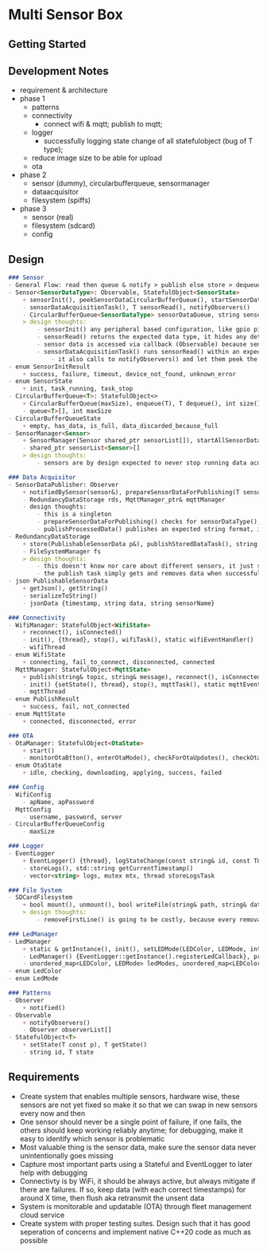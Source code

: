 # Multi Sensor Box

## Getting Started

## Development Notes
- requirement & architecture
- phase 1
    - patterns
    - connectivity
        - connect wifi & mqtt; publish to mqtt;
    - logger
        - successfully logging state change of all statefulobject (bug of T type);
    - reduce image size to be able for upload
    - ota
- phase 2
    - sensor (dummy), circularbufferqueue, sensormanager
    - dataacquisitor
    - filesystem (spiffs)
- phase 3
    - sensor (real)
    - filesystem (sdcard)
    - config

## Design
```markdown
### Sensor
- General Flow: read then queue & notify > publish else store > dequeue -- it is expected to have these function calls seperate to keep data redundancy
- Sensor<SensorDataType>: Observable, StatefulObject<SensorState>
    + sensorInit(), peekSensorDataCircularBufferQueue(), startSensorDataAcquisitionTask(), T sensorDataType()
    - sensorDataAcquisitionTask(), T sensorRead(), notifyObservers()
    - CircularBufferQueue<SensorDataType> sensorDataQueue, string sensorName, observerList<Observer>[]
    > design thoughts:
        - sensorInit() any peripheral based configuration, like gpio pin, spi, etc
        - sensorRead() returns the expected data type, it hides any details like sample rate, sample window size, FFT algorithm, etc
        - sensor data is accessed via callback (Observable) because sensorRead can have different runtimes flows
        - sensorDataAcquisitionTask() runs sensorRead() within an expected interval, making sure sensorDataQueue gets filled 
            - it also calls to notifyObservers() and let them peek the latest data
- enum SensorInitResult
    + success, failure, timeout, device_not_found, unknown_error
- enum SensorState
    + init, task_running, task_stop
- CircularBufferQueue<T>: StatefulObject<>
    + CircularBufferQueue(maxSize), enqueue(T), T dequeue(), int size(), isFull()
    - queue<T>[], int maxSize
- CircularBufferQueueState
    + empty, has_data, is_full, data_discarded_because_full
- SensorManager<Sensor>
    + SensorManager(Sensor shared_ptr sensorList[]), startAllSensorDataAcquisitionTasks()
    - shared_ptr sensorList<Sensor>[]
    > design thoughts:
        - sensors are by design expected to never stop running data acquisition task throughout the firmware lifetime, therefore doesn't implement any sensor task controls here

### Data Acquisitor
- SensorDataPublisher: Observer
    + notifiedBySensor(sensor&), prepareSensorDataForPublishing(T sensorData&), publishProcessedData(PublishableSensorData p&)
    - RedundancyDataStorage rds, MqttManager_ptr& mqttManager
    - design thoughts:
        - this is a singleton
        - prepareSensorDataForPublishing() checks for sensorDataType(), then prepares accordingly (making it into json string)
        - publishProcessedData() publishes an expected string format, if successful, will call for dequeue of data, else, store in redundancyDataStorage
- RedundancyDataStorage
    + store(PublishableSensorData p&), publishStoredDataTask(), string getLatestData(), removeLatestData()
    - FileSystemManager fs
    > design thoughts:
        - this doesn't know nor care about different sensors, it just sees a big blob of stored strings
        - the publish task simply gets and removes data when successfully published. it gets activated from the beginning, yet gets a very low priority
- json PublishableSensorData
    + getJson(), getString()
    - serializeToString()
    - jsonData {timestamp, string data, string sensorName}

### Connectivity
- WifiManager: StatefulObject<WifiState>
    + reconnect(), isConnected()
    - init(), {thread}, stop(), wifiTask(), static wifiEventHandler()
    - wifiThread
- enum WifiState
    + connecting, fail_to_connect, disconnected, connected
- MqttManager: StatefulObject<MqttState>
    + publish(string& topic, string& message), reconnect(), isConnected()
    - init() {setState(), thread}, stop(), mqttTask(), static mqttEventHandler
    - mqttThread
- enum PublishResult
    + success, fail, not_connected
- enum MqttState
    + connected, disconnected, error

### OTA
- OtaManager: StatefulObject<OtaState>
    + start()
    - monitorOtaBtton(), enterOtaMode(), checkForOtaUpdates(), checkOtaAvailability(), performOtaUpdate()
- enum OtaState
    + idle, checking, downloading, applying, success, failed

### Config
- WifiConfig
    - apName, apPassword
- MqttConfig
    - username, password, server
- CircularBufferQueueConfig
    - maxSize

### Logger
- EventLogger
    + EventLogger() {thread}, logStateChange(const string& id, const T& state), printLatestLogs()
    - storeLogs(), std::string getCurrentTimestamp()
    - vector<string> logs, mutex mtx, thread storeLogsTask

### File System
- SDCardFilesystem
    + bool mount(), unmount(), bool writeFile(string& path, string& data), string readFile(string& path), bool deleteFile(string& path), bool appendLine(string& path, string& line), string readFirstLine(string& path), bool removeFirstLine(string& path)
    > design thoughts:
        - removeFirstLine() is going to be costly, because every removal requires to rewrite the whole file. this is okay, as it will be called in a low priority task, and (for now) assumed that the sd card size is infinity

### LedManager
- LedManager
    + static & getInstance(), init(), setLEDMode(LEDColor, LEDMode, intervalMs)
    - LedManager() {EventLogger::getInstance().registerLedCallback}, processLog, updateLedState(LEDColor), blinkingTask(), getPinForColor(LEDColor), string getColorName(LEDColor), string getModeName(LEDMode)
    - unordered_map<LEDColor, LEDMode> ledModes, unordered_map<LEDColor, int> ledIntervals, redPin, greenPin, bluePin, thread blinkingThread, mutex mtx, atomic<bool> running
- enum LedColor
- enum LedMode

### Patterns
- Observer
    + notified()
- Observable
    + notifyObservers()
    - Observer observerList[]
- StatefulObject<T>
    + setState(T const p), T getState()
    - string id, T state
```

## Requirements
- Create system that enables multiple sensors, hardware wise, these sensors are not yet fixed so make it so that we can swap in new sensors every now and then
- One sensor should never be a single point of failure, if one fails, the others should keep working reliably anytime; for debugging, make it easy to identify which sensor is problematic 
- Most valuable thing is the sensor data, make sure the sensor data never unintentionally goes missing
- Capture most important parts using a Stateful and EventLogger to later help with debugging
- Connectivty is by WiFi, it should be always active, but always mitigate if there are failures. If so, keep data (with each correct timestamps) for around X time, then flush aka retransmit the unsent data
- System is monitorable and updatable (OTA) through fleet management cloud service
- Create system with proper testing suites. Design such that it has good seperation of concerns and implement native C++20 code as much as possible